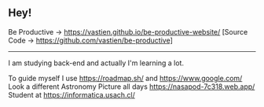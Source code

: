 ## Hey!

  Be Productive → https://vastien.github.io/be-productive-website/
  [Source Code → https://github.com/vastien/be-productive]
   

___________________________________________________________________________________________________________________________________________________________

I am studying back-end and actually I'm learning a lot. 

To guide myself I use https://roadmap.sh/ and https://www.google.com/                 
Look a different Astronomy Picture all days https://nasapod-7c318.web.app/                                                                                                                                                          
Student at https://informatica.usach.cl/ 
